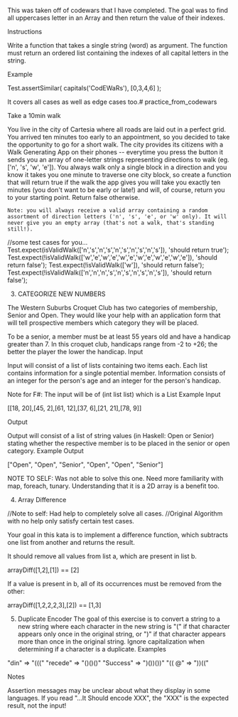 This was taken off of codewars that I have completed. The goal was to find all uppercases letter in an Array and then return the value of their indexes.

Instructions

Write a function that takes a single string (word) as argument. The function must return an ordered list containing the indexes of all capital letters in the string.

Example

Test.assertSimilar( capitals('CodEWaRs'), [0,3,4,6] );

It covers all cases as well as edge cases too.# practice_from_codewars




Take a 10min walk

You live in the city of Cartesia where all roads are laid out in a perfect grid. You arrived ten minutes too early to an appointment, so you decided to take the opportunity to go for a short walk. The city provides its citizens with a Walk Generating App on their phones -- everytime you press the button it sends you an array of one-letter strings representing directions to walk (eg. ['n', 's', 'w', 'e']). You always walk only a single block in a direction and you know it takes you one minute to traverse one city block, so create a function that will return true if the walk the app gives you will take you exactly ten minutes (you don't want to be early or late!) and will, of course, return you to your starting point. Return false otherwise.

    Note: you will always receive a valid array containing a random assortment of direction letters ('n', 's', 'e', or 'w' only). It will never give you an empty array (that's not a walk, that's standing still!).

//some test cases for you...
Test.expect(isValidWalk(['n','s','n','s','n','s','n','s','n','s']), 'should return true');
Test.expect(!isValidWalk(['w','e','w','e','w','e','w','e','w','e','w','e']), 'should return false');
Test.expect(!isValidWalk(['w']), 'should return false');
Test.expect(!isValidWalk(['n','n','n','s','n','s','n','s','n','s']), 'should return false');





3) CATEGORIZE NEW NUMBERS

The Western Suburbs Croquet Club has two categories of membership, Senior and Open. They would like your help with an application form that will tell prospective members which category they will be placed.

To be a senior, a member must be at least 55 years old and have a handicap greater than 7. In this croquet club, handicaps range from -2 to +26; the better the player the lower the handicap.
Input

Input will consist of a list of lists containing two items each. Each list contains information for a single potential member. Information consists of an integer for the person's age and an integer for the person's handicap.

Note for F#: The input will be of (int list list) which is a List<List>
Example Input

[[18, 20],[45, 2],[61, 12],[37, 6],[21, 21],[78, 9]]

Output

Output will consist of a list of string values (in Haskell: Open or Senior) stating whether the respective member is to be placed in the senior or open category.
Example Output

["Open", "Open", "Senior", "Open", "Open", "Senior"]

NOTE TO SELF: Was not able to solve this one. Need more familiarity with map, foreach, tunary. Understanding that it is a 2D array is a benefit too.


4) Array Difference

//Note to self: Had help to completely solve all cases.
//Original Algorithm with no help only satisfy certain test cases.

Your goal in this kata is to implement a difference function, which subtracts one list from another and returns the result.

It should remove all values from list a, which are present in list b.

arrayDiff([1,2],[1]) == [2]

If a value is present in b, all of its occurrences must be removed from the other:

arrayDiff([1,2,2,2,3],[2]) == [1,3]


5) Duplicate Encoder
   The goal of this exercise is to convert a string to a new string where each character in the new string is "(" if that character appears only once in the original string, or ")" if that character appears more than once in the original string. Ignore capitalization when determining if a character is a duplicate.
Examples

"din"      =>  "((("
"recede"   =>  "()()()"
"Success"  =>  ")())())"
"(( @"     =>  "))((" 

Notes

Assertion messages may be unclear about what they display in some languages. If you read "...It Should encode XXX", the "XXX" is the expected result, not the input!
